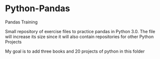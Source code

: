 # Python-Pandas
Pandas Training

Small repository of exercise files to practice pandas in Python 3.0.
The file will increase its size since it will also contain repositories for other Python Projects

My goal is to add three books and 20 projects of python in this folder

